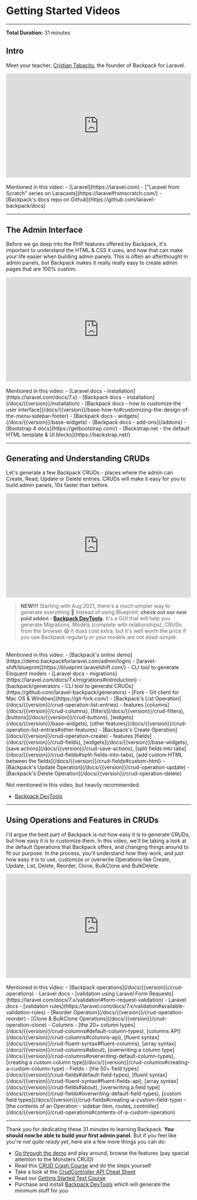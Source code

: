 # Getting Started Videos

---

**Total Duration:** 31 minutes


<a name="intro"></a>
<h2 class="mb-7">Intro</h2>


Meet your teacher, [Cristian Tabacitu](https://twitter.com/tabacitu), the founder of Backpack for Laravel.

<div class='mx-sm-n5 mx-md-n6 mx-lg-n7 mt-7 embed-container'><iframe src='https://player.vimeo.com/video/424693910' frameborder='0' webkitAllowFullScreen mozallowfullscreen allowFullScreen></iframe></div>

<br>
Mentioned in this video:
- [Laravel](https://laravel.com)
- ["Laravel from Scratch" series on Laracasts](https://laravelfromscratch.com/)
- [Backpack's docs repo on Github](https://github.com/laravel-backpack/docs)

----

<a name="the-admin-interface"></a>
<h2 class="mb-7">The Admin Interface</h2>

Before we go deep into the PHP features offered by Backpack, it's important to understand the HTML & CSS it uses, and how that can make your life easier when building admin panels. This is often an afterthought in admin panels, but Backpack makes it really really easy to create admin pages that are 100% custom.

<div class='mx-sm-n5 mx-md-n6 mx-lg-n7 mt-7 embed-container'><iframe src='https://player.vimeo.com/video/424698837' frameborder='0' webkitAllowFullScreen mozallowfullscreen allowFullScreen></iframe></div>

<br>
Mentioned in this video:
- [Laravel docs - installation](https://laravel.com/docs/7.x)
- [Backpack docs - installation](/docs/{{version}}/installation)
- [Backpack docs - how to customize the user interface](/docs/{{version}}/base-how-to#customizing-the-design-of-the-menu-sidebar-footer)
- [Backpack docs - widgets](/docs/{{version}}/base-widgets)
- [Backpack docs - add-ons](/addons)
- [Bootstrap 4 docs](https://getbootstrap.com/)
- [Backstrap.net - the default HTML template & UI blocks](https://backstrap.net/)

----

<a name="generating-and-understanding-cruds"></a>
<h2 class="mb-7">Generating and Understanding CRUDs</h2>

Let's generate a few Backpack CRUDs - places where the admin can Create, Read, Update or Delete entries. CRUDs will make it easy for you to build admin panels, 10x faster than before.

<div class='mx-sm-n5 mx-md-n6 mx-lg-n7 mt-7 embed-container mb-4'><iframe src='https://player.vimeo.com/video/424701595' frameborder='0' webkitAllowFullScreen mozallowfullscreen allowFullScreen></iframe></div>


> **NEW!!!** Starting with Aug 2021, there's a much simpler way to generate everything 🎉 Instead of using Blueprint,
 **check out our new paid addon - [Backpack DevTools](https://backpackforlaravel.com/products/devtools).** It's a GUI that will help you generate Migrations, Models (complete with relationships), CRUDs from the browser 😱 It does cost extra, but it's well worth the price if you use Backpack regularly or your models are not dead-simple.

<br>
Mentioned in this video:
- [Backpack's online demo](https://demo.backpackforlaravel.com/admin/login)
- [laravel-shift/blueprint](https://blueprint.laravelshift.com/) - CLI tool to generate Eloquent models
- [Laravel docs - migrations](https://laravel.com/docs/7.x/migrations#introduction)
- [backpack/generators - CLI tool to generate CRUDs](https://github.com/laravel-backpack/generators)
- [Fork - Git client for Mac OS & Windows](https://git-fork.com/)
- [Backpack's List Operation](/docs/{{version}}/crud-operation-list-entries) - features [columns](/docs/{{version}}/crud-columns), [filters](/docs/{{version}}/crud-filters), [buttons](/docs/{{version}}/crud-buttons), [widgets](/docs/{{version}}/base-widgets), [other features](/docs/{{version}}/crud-operation-list-entries#other-features)
- [Backpack's Create Operation](/docs/{{version}}/crud-operation-create) - features [fields](/docs/{{version}}/crud-fields), [widgets](/docs/{{version}}/base-widgets), [save actions](/docs/{{version}}/crud-save-actions), [split fields into tabs](/docs/{{version}}/crud-fields#split-fields-into-tabs), [add custom HTML between the fields](/docs/{{version}}/crud-fields#custom-html)
- [Backpack's Update Operation](/docs/{{version}}/crud-operation-update)
- [Backpack's Delete Operation](/docs/{{version}}/crud-operation-delete)

Not mentioned in this video, but heavily recommended:
- [Backpack DevTools](https://backpackforlaravel.com/products/devtools)

----

<a name="using-operations-and-features-in-cruds"></a>
<h2 class="mb-7">Using Operations and Features in CRUDs</h2>

I'd argue the best part of Backpack is not how easy it is to generate CRUDs, but how easy it is to customize them. In this video, we'll be taking a look at the default Operations that Backpack offers, and changing things around to fit our purpose. In the process, you'll understand how they work, and just how easy it is to use, customize or overwrite Operations like Create, Update, List, Delete, Reorder, Clone, BulkClone and BulkDelete.

<div class='mx-sm-n5 mx-md-n6 mx-lg-n7 mt-7 embed-container'><iframe src='https://player.vimeo.com/video/424703257' frameborder='0' webkitAllowFullScreen mozallowfullscreen allowFullScreen></iframe></div>

<br>
Mentioned in this video:
- [Backpack operations](/docs/{{version}}/crud-operations)
- Laravel docs - [validation using Laravel Form Requests](https://laravel.com/docs/7.x/validation#form-request-validation)
- Laravel docs - [validation rules](https://laravel.com/docs/7.x/validation#available-validation-rules)
- [Reorder Operation](/docs/{{version}}/crud-operation-reorder)
- [Clone & BulkClone Operations](/docs/{{version}}/crud-operation-clone)
- Columns - [the 20+ column types](/docs/{{version}}/crud-columns#default-column-types), [columns API](/docs/{{version}}/crud-columns#columns-api), [fluent syntax](/docs/{{version}}/crud-fluent-syntax#fluent-columns), [array syntax](/docs/{{version}}/crud-columns#about), [overwriting a column type](/docs/{{version}}/crud-columns#overwriting-default-column-types), [creating a custom column type](/docs/{{version}}/crud-columns#creating-a-custom-column-type)
- Fields - [the 50+ field types](/docs/{{version}}/crud-fields#default-field-types), [fluent syntax](/docs/{{version}}/crud-fluent-syntax#fluent-fields-api), [array syntax](/docs/{{version}}/crud-fields#about), [overwriting a field type](/docs/{{version}}/crud-fields#overwriting-default-field-types), [custom field types](/docs/{{version}}/crud-fields#creating-a-custom-field-type)
- [the contents of an Operation - sidebar item, routes, controller](/docs/{{version}}/crud-operations#contents-of-a-custom-operation)

----


Thank you for dedicating these 31 minutes to learning Backpack. **You should now be able to build your first admin panel.** But if you feel like you're _not quite ready yet_, here are a few more things you can do:

- [Go through the demo](/docs/{{version}}/demo) and play around, browse the features (pay special attention to the Monsters CRUD)
- Read this [CRUD Crash Course](/docs/{{version}}/crud-tutorial) and do the steps yourself
- Take a look at the [CrudController API Cheat Sheet](/docs/{{version}}/crud-cheat-sheet)
- Read our [Getting Started Text Course](/docs/{{version}}/getting-started-basics)
- Purchase and install [Backpack DevTools](https://backpackforlaravel.com/products/devtools) which will generate the minimum stuff for you


<style>
  .embed-container { 
    position: relative; 
    padding-bottom: 56.25%; 
    height: 0; 
    overflow: hidden; 
    max-width: 100%; 
  } 
  .embed-container iframe, 
  .embed-container object, 
  .embed-container embed { 
    position: absolute; 
    top: 0; 
    left: 0; 
    width: 100%; 
    height: 100%; 
  }
</style>

